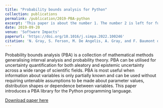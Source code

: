 ```yaml
---
title: "Probability bounds analysis for Python"
collection: publications
permalink: /publication/2019-PBA-python
excerpt: 'This paper is about the number 1. The number 2 is left for future work.'
date: 2019-09-20
venue: 'Software Impacts'
paperurl: 'https://doi.org/10.1016/j.simpa.2022.100246'
citation: 'N. Gray, S. Ferson, M. De Angelis, A. Gray, and F. Baumont de Oliveira, Probability bounds analysis for Python, Software Impacts, vol. 12, p. 100246, May 2022, doi: 10.1016/j.simpa.2022.100246.'
---
```

Probability bounds analysis (PBA) is a collection of mathematical methods generalising interval analysis and probability theory. PBA can be utilised for uncertainty quantification for both aleatory and epistemic uncertainty across a wide range of scientific fields. PBA is most useful when information about variables is only partially known and can be used without requiring untenable assumptions to be made about parameter values, distribution shapes or dependence between variables. This paper introduces a PBA library for the Python programming language.

[Download paper here](https://doi.org/10.1016/j.simpa.2022.100246)

